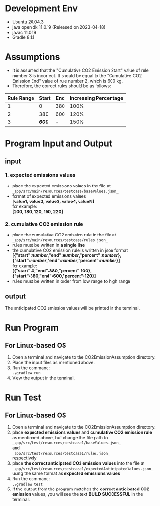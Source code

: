 # Development Env
* Ubuntu 20.04.3
* java openjdk 11.0.19 (Released on 2023-04-18)
* javac 11.0.19
* Gradle 8.1.1


# Assumptions
* It is assumed that the "Cumulative CO2 Emission Start" value of rule number 3 is incorrect. It should be equal to the "Cumulative CO2 Emission End" value of rule number 2, which is 600 kg.
* Therefore, the correct rules should be as follows:

| Rule Range | Start | End | Increasing Percentage |
|------------|-------|-----|-----------------------|
| 1          | 0     | 380 | 100%                  |
| 2          | 380   | 600 | 120%                  |
| 3        |_**600**_| -   | 150%                  |


# Program Input and Output
## input
### 1. expected emissions values
* place the expected emissions values in the file at  
`_app/src/main/resources/testcase/baseValues.json_`
* format of expected emissions values  
**[value1, value2, value3, value4, valueN]**  
for example:  
**[200, 180, 120, 150, 220]**

### 2. cumulative CO2 emission rule
* place the cumulative CO2 emission rule in the file at  
`_app/src/main/resources/testcase/rules.json_`
* rules must be written in **a single line**
* the cumulative CO2 emission rule is written in json format 
**[{"start":_number_,"end":_number_,"percent":_number_},{"start":_number_,"end":_number_,"percent":_number_}]**  
for example:  
**[{"start":0,"end":380,"percent":100},{"start":380,"end":600,"percent":120}]**  
* rules must be written in order from low range to high range
## output
The anticipated CO2 emission values will be printed in the terminal.

# Run Program
## For Linux-based OS
1. Open a terminal and navigate to the CO2EmissionAssumption directory.
2. Place the input files as mentioned above.
3. Run the command:   
`./gradlew run`
4. View the output in the terminal.

# Run Test
## For Linux-based OS
1. Open a terminal and navigate to the CO2EmissionAssumption directory.
2. place **expected emissions values** and **cumulative CO2 emission rule** as mentioned above, but change the file path to  
`_app/src/test/resources/testcase1/baseValues.json_`  
and  
`_app/src/test/resources/testcase1/rules.json_`  
respectively  
3. place **the correct anticipated CO2 emission values** into the file at 
`_app/src/test/resources/testcase1/expectedAnticipatedValues.json_`  
using the same format as **expected emissions values**
3. Run the command:  
`./gradlew test`
4. If the output from the program matches the **correct anticipated CO2 emission** values, you will see the text **BUILD SUCCESSFUL** in the terminal.

